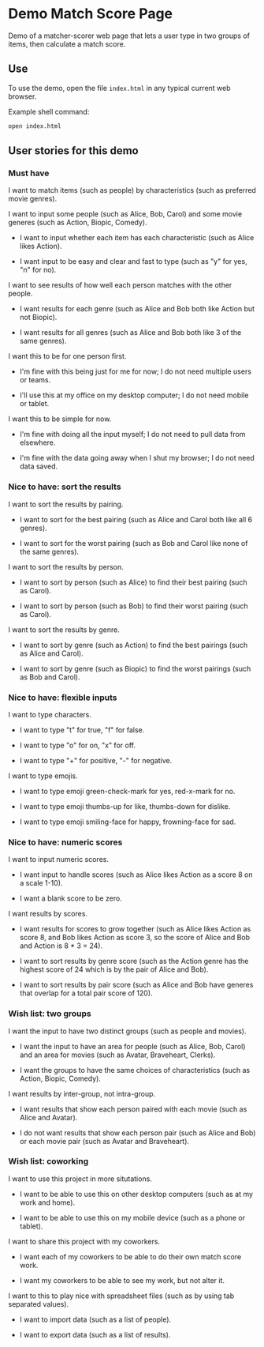 # Demo Match Score Page

Demo of a matcher-scorer web page that lets a user type in two groups of items, then calculate a match score.


## Use

To use the demo, open the file `index.html` in any typical current web browser.

Example shell command:

```sh
open index.html
```


## User stories for this demo


### Must have

I want to match items (such as people) by characteristics (such as preferred movie genres).

I want to input some people (such as Alice, Bob, Carol) and some movie generes (such as Action, Biopic, Comedy).

  * I want to input whether each item has each characteristic (such as Alice likes Action).

  * I want input to be easy and clear and fast to type (such as "y" for yes, "n" for no).

I want to see results of how well each person matches with the other people.

  * I want results for each genre (such as Alice and Bob both like Action but not Biopic).

  * I want results for all genres (such as Alice and Bob both like 3 of the same genres).

I want this to be for one person first.

  * I'm fine with this being just for me for now; I do not need multiple users or teams.

  * I'll use this at my office on my desktop computer; I do not need mobile or tablet.

I want this to be simple for now.

  * I'm fine with doing all the input myself; I do not need to pull data from elsewhere.

  * I'm fine with the data going away when I shut my browser; I do not need data saved.


### Nice to have: sort the results

I want to sort the results by pairing.

  * I want to sort for the best pairing (such as Alice and Carol both like all 6 genres).

  * I want to sort for the worst pairing (such as Bob and Carol like none of the same genres).

I want to sort the results by person.

  * I want to sort by person (such as Alice) to find their best pairing (such as Carol).

  * I want to sort by person (such as Bob) to find their worst pairing (such as Carol).

I want to sort the results by genre.

  * I want to sort by genre (such as Action) to find the best pairings (such as Alice and Carol).

  * I want to sort by genre (such as Biopic) to find the worst pairings (such as Bob and Carol).


### Nice to have: flexible inputs

I want to type characters.

  * I want to type "t" for true, "f" for false.

  * I want to type "o" for on, "x" for off.

  * I want to type "+" for positive, "-" for negative.

I want to type emojis.

  * I want to type emoji green-check-mark for yes, red-x-mark for no.

  * I want to type emoji thumbs-up for like, thumbs-down for dislike.

  * I want to type emoji smiling-face for happy, frowning-face for sad.


### Nice to have: numeric scores

I want to input numeric scores.

  * I want input to handle scores (such as Alice likes Action as a score 8 on a scale 1-10).

  * I want a blank score to be zero.

I want results by scores.

  * I want results for scores to grow together (such as Alice likes Action as score 8, and Bob likes Action as score 3, so the score of Alice and Bob and Action is 8 * 3 = 24).

  * I want to sort results by genre score (such as the Action genre has the highest score of 24 which is by the pair of Alice and Bob).

  * I want to sort results by pair score (such as Alice and Bob have generes that overlap for a total pair score of 120).


### Wish list: two groups

I want the input to have two distinct groups (such as people and movies).

  * I want the input to have an area for people (such as Alice, Bob, Carol) and an area for movies (such as Avatar, Braveheart, Clerks).

  * I want the groups to have the same choices of characteristics (such as Action, Biopic, Comedy).

I want results by inter-group, not intra-group.

  * I want results that show each person paired with each movie (such as Alice and Avatar).
  
  * I do not want results that show each person pair (such as Alice and Bob) or each movie pair (such as Avatar and Braveheart).


### Wish list: coworking

I want to use this project in more situtations.

  * I want to be able to use this on other desktop computers (such as at my work and home).

  * I want to be able to use this on my mobile device (such as a phone or tablet).

I want to share this project with my coworkers.

  * I want each of my coworkers to be able to do their own match score work.
  
  * I want my coworkers to be able to see my work, but not alter it.

I want to this to play nice with spreadsheet files (such as by using tab separated values).

  * I want to import data (such as a list of people).

  * I want to export data (such as a list of results).
